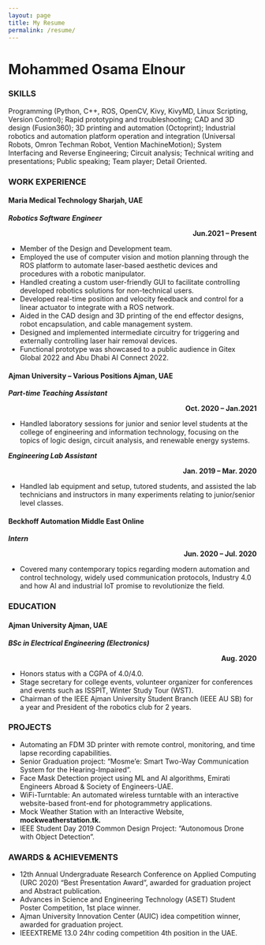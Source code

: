 ```yaml
---
layout: page
title: My Resume
permalink: /resume/
---
```

# Mohammed Osama Elnour

### SKILLS

Programming (Python, C++, ROS, OpenCV, Kivy, KivyMD, Linux Scripting, Version Control); Rapid prototyping and troubleshooting;
CAD and 3D design (Fusion360); 3D printing and automation (Octoprint); Industrial robotics and automation platform
operation and integration (Universal Robots, Omron Techman Robot, Vention MachineMotion); System Interfacing and
Reverse Engineering; Circuit analysis; Technical writing and presentations; Public speaking; Team player; Detail Oriented.

### WORK EXPERIENCE


#### Maria Medical Technology Sharjah, UAE
**_Robotics Software Engineer_**
<div style="text-align: right"><b>Jun.2021 – Present</b></div>

- Member of the Design and Development team.
- Employed the use of computer vision and motion planning through the ROS platform to automate laser-based aesthetic
devices and procedures with a robotic manipulator.
- Handled creating a custom user-friendly GUI to facilitate controlling developed robotics solutions for non-technical users.
- Developed real-time position and velocity feedback and control for a linear actuator to integrate with a ROS network.
- Aided in the CAD design and 3D printing of the end effector designs, robot encapsulation, and cable management system.
- Designed and implemented intermediate circuitry for triggering and externally controlling laser hair removal devices.
- Functional prototype was showcased to a public audience in Gitex Global 2022 and Abu Dhabi AI Connect 2022.

#### Ajman University – Various Positions Ajman, UAE
**_Part-time Teaching Assistant_**
<div style="text-align: right"><b>Oct. 2020 – Jan.2021</b></div>

- Handled laboratory sessions for junior and senior level students at the college of engineering and information technology,
focusing on the topics of logic design, circuit analysis, and renewable energy systems.

**_Engineering Lab Assistant_**
<div style="text-align: right"><b>Jan. 2019 – Mar. 2020</b></div>

- Handled lab equipment and setup, tutored students, and assisted the lab technicians and instructors in many experiments
relating to junior/senior level classes.

#### Beckhoff Automation Middle East Online
**_Intern_**
<div style="text-align: right"><b>Jun. 2020 – Jul. 2020</b></div>

- Covered many contemporary topics regarding modern automation and control technology, widely used communication
protocols, Industry 4.0 and how AI and industrial IoT promise to revolutionize the field.

### EDUCATION
#### Ajman University Ajman, UAE
**_BSc in Electrical Engineering (Electronics)_**
<div style="text-align: right"><b>Aug. 2020</b></div>

- Honors status with a CGPA of 4.0/4.0.
- Stage secretary for college events, volunteer organizer for conferences and events such as ISSPIT, Winter Study Tour (WST).
- Chairman of the IEEE Ajman University Student Branch (IEEE AU SB) for a year and President of the robotics club for
2 years.

### PROJECTS

- Automating an FDM 3D printer with remote control, monitoring, and time lapse recording capabilities.
- Senior Graduation project: “Mosme’e: Smart Two-Way Communication System for the Hearing-Impaired”.
- Face Mask Detection project using ML and AI algorithms, Emirati Engineers Abroad & Society of Engineers-UAE.
- WiFi-Turntable: An automated wireless turntable with an interactive website-based front-end for photogrammetry
applications.
- Mock Weather Station with an Interactive Website, **mockweatherstation.tk.**
- IEEE Student Day 2019 Common Design Project: “Autonomous Drone with Object Detection”.

### AWARDS & ACHIEVEMENTS

- 12th Annual Undergraduate Research Conference on Applied Computing (URC 2020) “Best Presentation Award”, awarded
for graduation project and Abstract publication.
- Advances in Science and Engineering Technology (ASET) Student Poster Competition, 1st place winner.
- Ajman University Innovation Center (AUIC) idea competition winner, awarded for graduation project.
- IEEEXTREME 13.0 24hr coding competition 4th position in the UAE.